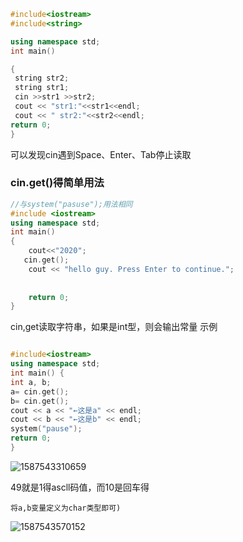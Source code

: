 ```c++
#include<iostream>
#include<string>

using namespace std;
int main()

{
 string str2;
 string str1;
 cin >>str1 >>str2;
 cout << "str1:"<<str1<<endl;
 cout << " str2:"<<str2<<endl;
return 0;
}
```

 可以发现cin遇到Space、Enter、Tab停止读取

### cin.get()得简单用法

```c++
//与system("pasuse");用法相同
#include <iostream>
using namespace std;
int main()
{
	cout<<"2020";
   cin.get();
    cout << "hello guy. Press Enter to continue.";
    
  
    return 0;
}
```

cin,get读取字符串，如果是int型，则会输出常量
示例

```c++

#include<iostream>  
using namespace std;
int main() {
int a, b;
a= cin.get();
b= cin.get();
cout << a << "←这是a" << endl;
cout << b << "←这是b" << endl;
system("pause");
return 0;
}
```

![1587543310659](../img/1587543310659.png)

49就是1得ascll码值，而10是回车得

```
将a,b变量定义为char类型即可)

```

![1587543570152](../img/1587543570152.png)

